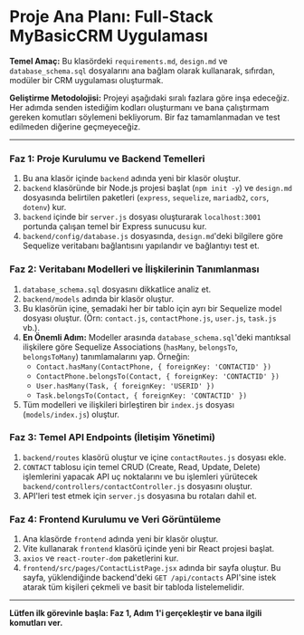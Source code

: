 # Proje Ana Planı: Full-Stack MyBasicCRM Uygulaması

**Temel Amaç:** Bu klasördeki `requirements.md`, `design.md` ve `database_schema.sql` dosyalarını ana bağlam olarak kullanarak, sıfırdan, modüler bir CRM uygulaması oluşturmak.

**Geliştirme Metodolojisi:** Projeyi aşağıdaki sıralı fazlara göre inşa edeceğiz. Her adımda senden istediğim kodları oluşturmanı ve bana çalıştırmam gereken komutları söylemeni bekliyorum. Bir faz tamamlanmadan ve test edilmeden diğerine geçmeyeceğiz.

---

### **Faz 1: Proje Kurulumu ve Backend Temelleri**
1.  Bu ana klasör içinde `backend` adında yeni bir klasör oluştur.
2.  `backend` klasöründe bir Node.js projesi başlat (`npm init -y`) ve `design.md` dosyasında belirtilen paketleri (`express`, `sequelize`, `mariadb2`, `cors`, `dotenv`) kur.
3.  `backend` içinde bir `server.js` dosyası oluşturarak `localhost:3001` portunda çalışan temel bir Express sunucusu kur.
4.  `backend/config/database.js` dosyasında, `design.md`'deki bilgilere göre Sequelize veritabanı bağlantısını yapılandır ve bağlantıyı test et.

### **Faz 2: Veritabanı Modelleri ve İlişkilerinin Tanımlanması**
1.  `database_schema.sql` dosyasını dikkatlice analiz et.
2.  `backend/models` adında bir klasör oluştur.
3.  Bu klasörün içine, şemadaki her bir tablo için ayrı bir Sequelize model dosyası oluştur. (Örn: `contact.js`, `contactPhone.js`, `user.js`, `task.js` vb.).
4.  **En Önemli Adım:** Modeller arasında `database_schema.sql`'deki mantıksal ilişkilere göre Sequelize Associations (`hasMany`, `belongsTo`, `belongsToMany`) tanımlamalarını yap. Örneğin:
    -   `Contact.hasMany(ContactPhone, { foreignKey: 'CONTACTID' })`
    -   `ContactPhone.belongsTo(Contact, { foreignKey: 'CONTACTID' })`
    -   `User.hasMany(Task, { foreignKey: 'USERID' })`
    -   `Task.belongsTo(Contact, { foreignKey: 'CONTACTID' })`
5.  Tüm modelleri ve ilişkileri birleştiren bir `index.js` dosyası (`models/index.js`) oluştur.

### **Faz 3: Temel API Endpoints (İletişim Yönetimi)**
1.  `backend/routes` klasörü oluştur ve içine `contactRoutes.js` dosyası ekle.
2.  `CONTACT` tablosu için temel CRUD (Create, Read, Update, Delete) işlemlerini yapacak API uç noktalarını ve bu işlemleri yürütecek `backend/controllers/contactController.js` dosyasını oluştur.
3.  API'leri test etmek için `server.js` dosyasına bu rotaları dahil et.

### **Faz 4: Frontend Kurulumu ve Veri Görüntüleme**
1.  Ana klasörde `frontend` adında yeni bir klasör oluştur.
2.  Vite kullanarak `frontend` klasörü içinde yeni bir React projesi başlat.
3.  `axios` ve `react-router-dom` paketlerini kur.
4.  `frontend/src/pages/ContactListPage.jsx` adında bir sayfa oluştur. Bu sayfa, yüklendiğinde backend'deki `GET /api/contacts` API'sine istek atarak tüm kişileri çekmeli ve basit bir tabloda listelemelidir.

---

**Lütfen ilk görevinle başla: Faz 1, Adım 1'i gerçekleştir ve bana ilgili komutları ver.**